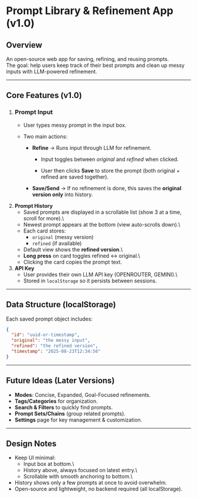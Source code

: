 # Prompt Library & Refinement App (v1.0)

## Overview

An open-source web app for saving, refining, and reusing prompts.\
The goal: help users keep track of their best prompts and clean up messy
inputs with LLM-powered refinement.

------------------------------------------------------------------------

## Core Features (v1.0)

1. ### **Prompt Input**
   * User types messy prompt in the input box.
   
   * Two main actions:
     
     * **Refine** → Runs input through LLM for refinement.
       
       * Input toggles between _original_ and _refined_ when clicked.
       
       * User then clicks **Save** to store the prompt (both original + refined are saved together).
     
     * **Save/Send** → If no refinement is done, this saves the **original version only** into history.
2. **Prompt History**
   - Saved prompts are displayed in a scrollable list (show 3 at a
     time, scroll for more).\
   - Newest prompt appears at the bottom (view auto-scrolls down).\
   - Each card stores:
     - `original` (messy version)
     - `refined` (if available)
   - Default view shows the **refined version**.\
   - **Long press** on card toggles refined ↔ original.\
   - Clicking the card copies the prompt text.
3. **API Key**
   - User provides their own LLM API key (OPENROUTER, GEMINI).\
   - Stored in `localStorage` so it persists between sessions.

------------------------------------------------------------------------

## Data Structure (localStorage)

Each saved prompt object includes:

```json
{
  "id": "uuid-or-timestamp",
  "original": "the messy input",
  "refined": "the refined version",
  "timestamp": "2025-08-23T12:34:56"
}
```

------------------------------------------------------------------------

## Future Ideas (Later Versions)

- **Modes**: Concise, Expanded, Goal-Focused refinements.
- **Tags/Categories** for organization.
- **Search & Filters** to quickly find prompts.
- **Prompt Sets/Chains** (group related prompts).
- **Settings** page for key management & customization.

------------------------------------------------------------------------

## Design Notes

- Keep UI minimal:
  - Input box at bottom.\
  - History above, always focused on latest entry.\
  - Scrollable with smooth anchoring to bottom.\
- History shows only a few prompts at once to avoid overwhelm.
- Open-source and lightweight, no backend required (all localStorage).


